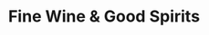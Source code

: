 ---
title: "Fine Wine & Good Spirits"
url: /philadelphia/fine-wine-and-good-spirits-franklin-mills-circle/
shop: alcohol
---